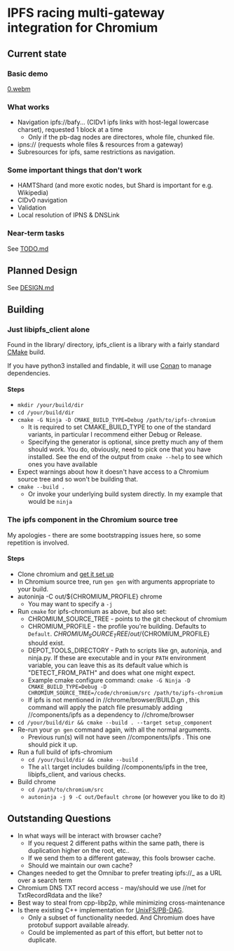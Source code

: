 # IPFS racing multi-gateway integration for Chromium

## Current state

### Basic demo
[0.webm](https://user-images.githubusercontent.com/97759690/219815679-735fb053-7e20-42de-819c-6057cedfefc5.webm)


### What works
* Navigation ipfs://bafy... (CIDv1 ipfs links with host-legal lowercase charset), requested 1 block at a time
    - Only if the pb-dag nodes are directores, whole file, chunked file.
* ipns:// (requests whole files & resources from a gateway)
* Subresources for ipfs, same restrictions as navigation.

### Some important things that don't work
* HAMTShard (and more exotic nodes, but Shard is important for e.g. Wikipedia)
* CIDv0 navigation
* Validation
* Local resolution of IPNS & DNSLink

### Near-term tasks

See [TODO.md](TODO.md)

## Planned Design

See [DESIGN.md](DESIGN.md)

## Building

### Just libipfs_client alone

Found in the library/ directory, ipfs_client is a library with a fairly standard [CMake](https://cmake.org/cmake/help/latest/) build.

If you have python3 installed and findable, it will use [Conan](https://docs.conan.io/en/latest/introduction.html) to manage dependencies.

#### Steps

* `mkdir /your/build/dir`
* `cd /your/build/dir`
* `cmake -G Ninja -D CMAKE_BUILD_TYPE=Debug /path/to/ipfs-chromium`
   - It is required to set CMAKE_BUILD_TYPE to one of the standard variants, in particular I recommend either Debug or Release.
   - Specifying the generator is optional, since pretty much any of them should work. You do, obviously, need to pick one that you have installed. See the end of the output from `cmake --help` to see which ones you have available
* Expect warnings about how it doesn't have access to a Chromium source tree and so won't be building that.
* `cmake --build .`
   - Or invoke your underlying build system directly. In my example that would be `ninja`

### The ipfs component in the Chromium source tree

My apologies - there are some bootstrapping issues here, so some repetition is involved.

#### Steps
* Clone chromium and [get it set up](https://chromium.googlesource.com/chromium/src/+/main/docs/linux/build_instructions.md)
* In Chromium source tree, run `gen gen` with arguments appropriate to your build.
* autoninja -C out/${CHROMIUM_PROFILE} chrome
  - You may want to specify a `-j`
* Run `cmake` for ipfs-chromium as above, but also set:
  - CHROMIUM_SOURCE_TREE - points to the git checkout of chromium
  - CHROMIUM_PROFILE - the profile you're building. Defaults to `Default`. ${CHROMIUM_SOURCE_TREE}/out/${CHROMIUM_PROFILE} should exist.
  - DEPOT_TOOLS_DIRECTORY - Path to scripts like gn, autoninja, and ninja.py. If these are executable and in your `PATH` environment variable, you can leave this as its default value which is "DETECT_FROM_PATH" and does what one might expect.
  - Example cmake configure command: `cmake -G Ninja -D CMAKE_BUILD_TYPE=Debug -D CHROMIUM_SOURCE_TREE=/code/chromium/src /path/to/ipfs-chromium`
  - If ipfs is not mentioned in //chrome/browser/BUILD.gn , this command will apply the patch file presumably adding //components/ipfs as a dependency to //chrome/browser
* `cd /your/build/dir && cmake --build . --target setup_component`
* Re-run your `gn gen` command again, with all the normal arguments.
  - Previous run(s) will not have seen //components/ipfs . This one should pick it up.
* Run a full build of ipfs-chromium
  - `cd /your/build/dir && cmake --build . `
  - The `all` target includes building //components/ipfs in the tree, libipfs_client, and various checks.
* Build chrome
  - `cd /path/to/chromium/src`
  - `autoninja -j 9 -C out/Default chrome` (or however you like to do it)

## Outstanding Questions
 * In what ways will be interact with browser cache? 
   - If you request 2 different paths within the same path, there is duplication higher on the root, etc..
   - If we send them to a different gateway, this fools browser cache.
   - Should we maintain our own cache? 
 * Changes needed to get the Omnibar to prefer treating ipfs://_ as a URL over a search term
 * Chromium DNS TXT record access - may/should we use //net for TxtRecordRdata and the like?
 * Best way to steal from cpp-libp2p, while minimizing cross-maintenance
 * Is there existing C++ implementation for [UnixFS/PB-DAG](https://ipld.io/specs/codecs/dag-pb/spec/#implementations). 
   - Only a subset of functionality needed. And Chromium does have protobuf support available already.
   - Could be implemented as part of this effort, but better not to duplicate.

